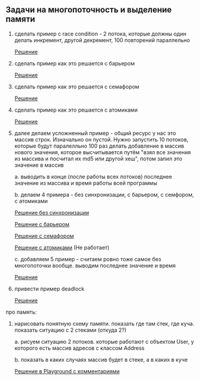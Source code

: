 
## Задачи на многопоточность и выделение памяти 

1. сделать пример с race condition - 2 потока, которые должны один делать инкремент, другой декремент, 100 повторений параллельно

    [Решение](example1/race-condition-1.playground/Contents.swift)
    
2. сделать пример как это решается с барьером
    
    [Решение](example2/race-condition-2.playground/Contents.swift)
    
3. сделать пример как это решается с семафором

    [Решение](example3/race-condition-3.playground/Contents.swift)
    
4. сделать пример как это решается с атомиками

    [Решение](example4/race-condition-4.playground/Contents.swift)

5. далее делаем усложненный пример - общий ресурс у нас это массив строк. Изначально он пустой. Нужно запустить 10 потоков, которые будут паралелльно 100 раз делать добавление в массив нового значения, которое высчитывается путём "взял все значения из массива и посчитал их md5 или другой хеш", потом запил это значение в массив

    a. выводить в конце (после работы всех потоков) последнее значение из массива и время работы всей программы
    
    b. делаем 4 примера - без синхронизации, с барьером, с семфором, с атомиками
    
    [Решение без синхронизации](example5/example5a/race-condition-5a.playground/Contents.swift)
    
    [Решение с барьером](example5/example5b/race-condition-5b.playground/Contents.swift)
    
    [Решение с семафором](example5/example5с/race-condition-5с.playground/Contents.swift)
    
    [Решение с атомиками](example5/example5e/race-condition-5e/race-condition-5e/ContentView.swift 
)
    (Не работает)
    
    c. добавляем 5 пример - считаем ровно тоже самое без многопоточки вообще. выводим последнее значение и время
    
    [Решение](example5/example5d/race-condition-5d.playground/Contents.swift)
    
6. привести пример deadlock

    [Решение](example6/deadlock.playground/Contents.swift)

про память:
1. нарисовать понятную схему памяти. показать где там стек, где куча. показать ситуацию с 2 стеками (откуда 2?)

    a. рисуем ситуацию 2 потоков. которые работают с объектом User, у которого есть массив адресов с классом Address
    
    b. показать в каких случаях массив будет в стеке, а в каких в куче
    
    [Решение в Playground с комментариями](example7/memory1.playground/Contents.swift)
